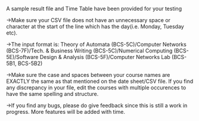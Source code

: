 A sample result file and Time Table have been provided for your testing

->Make sure your CSV file does not have an unnecessary space or character at the start of the line which has the day(i.e. Monday, Tuesday etc).

->The input format is:
Theory of Automata (BCS-5C)/Computer Networks (BCS-7F)/Tech. & Business Writing (BCS-5C)/Numerical Computing (BCS-5E)/Software Design & Analysis (BCS-5F)/Computer Networks Lab (BCS-5B1, BCS-5B2)

->Make sure the case and spaces between your course names are EXACTLY the same as that mentioned on the date sheet/CSV file. If you find any discrepancy in your file, edit the courses with multiple occurences to have the same spelling and structure.

->If you find any bugs, please do give feedback since this is still a work in progress. More features will be added with time.
